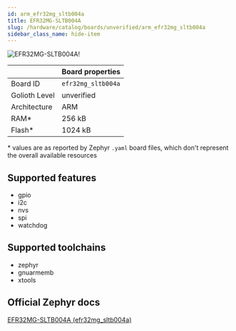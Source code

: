 ```yaml
---
id: arm_efr32mg_sltb004a
title: EFR32MG-SLTB004A
slug: /hardware/catalog/boards/unverified/arm_efr32mg_sltb004a
sidebar_class_name: hide-item
---
```


[//]: # (This is an auto-generated file, do not edit! Changes to it will be lost upon re-generation)

![EFR32MG-SLTB004A!](/img/boards/arm/efr32mg_sltb004a.jpg "EFR32MG-SLTB004A")

|                | Board properties     |
| -------------  | -------------------- |
| Board ID       | `efr32mg_sltb004a` |
| Golioth Level  | unverified       |
| Architecture   | ARM |
| RAM*           | 256 kB |
| Flash*         | 1024 kB |

\* values are as reported by Zephyr `.yaml` board files, which don't represent the overall available resources



## Supported features

* gpio
* i2c
* nvs
* spi
* watchdog

## Supported toolchains

* zephyr
* gnuarmemb
* xtools

## Official Zephyr docs

[EFR32MG-SLTB004A (efr32mg_sltb004a)](https://docs.zephyrproject.org/latest/boards/arm/efr32mg_sltb004a/doc/index.html)

